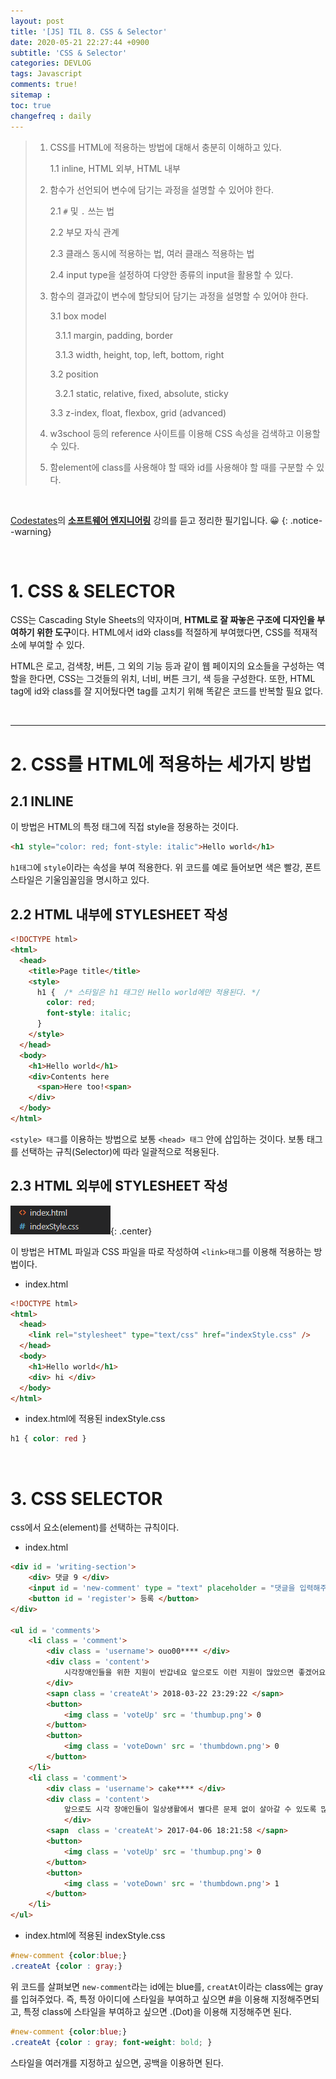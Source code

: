 ```yaml
---
layout: post
title: '[JS] TIL 8. CSS & Selector'
date: 2020-05-21 22:27:44 +0900
subtitle: 'CSS & Selector'
categories: DEVLOG
tags: Javascript
comments: true!
sitemap :
toc: true
changefreq : daily
---
```


> 1. CSS를 HTML에 적용하는 방법에 대해서 충분히 이해하고 있다.
>    
>    1.1 inline, HTML 외부, HTML 내부
>    
> 2. 함수가 선언되어 변수에 담기는 과정을 설명할 수 있어야 한다.
>    
>    2.1 `#` 및 `.` 쓰는 법
>    
>    2.2 부모 자식 관계
>    
>    2.3 클래스 동시에 적용하는 법, 여러 클래스 적용하는 법
>    
>    2.4 input type을 설정하여 다양한 종류의 input을 활용할 수 있다.
>    
> 3. 함수의 결과값이 변수에 할당되어 담기는 과정을 설명할 수 있어야 한다.
>    
>    3.1  box model
>    
>    ​	​	3.1.1 margin, padding, border
>    
>    ​	​	3.1.3 width, height, top, left, bottom, right
>    
>    3.2  position
>    
>    ​	​	3.2.1 static, relative, fixed, absolute, sticky
>    
>    3.3  z-index, float, flexbox, grid (advanced)
>    
> 4.  w3school 등의 reference 사이트를 이용해 CSS 속성을 검색하고 이용할 수 있다.
>    
> 5. 함element에 class를 사용해야 할 때와 id를 사용해야 할 때를 구분할 수 있다.

<br>

[Codestates](https://codestates.com/)의 **[소프트웨어 엔지니어링](https://codestates.com/course/software-engineering)** 강의를 듣고 정리한 필기입니다. 😀 
{: .notice--warning}

<br>

# 1. CSS & SELECTOR

CSS는 Cascading Style Sheets의 약자이며, **HTML로 잘 짜놓은 구조에 디자인을 부여하기 위한 도구**이다. HTML에서 id와 class를 적절하게 부여했다면, CSS를 적재적소에 부여할 수 있다. 

HTML은 로고, 검색창, 버튼, 그 외의 기능 등과 같이 웹 페이지의 요소들을 구성하는 역할을 한다면, CSS는 그것들의 위치, 너비, 버튼 크기, 색 등을 구성한다. 또한, HTML tag에 id와 class를 잘 지어뒀다면 tag를 고치기 위해 똑같은 코드를 반복할 필요 없다.

<br>

***

# 2. CSS를 HTML에 적용하는 세가지 방법

## 2.1 INLINE

이 방법은 HTML의 특정 태그에 직접 style을 정용하는 것이다.

```html
<h1 style="color: red; font-style: italic">Hello world</h1>
```

`h1태그`에 `style`이라는 속성을 부여 적용한다. 위 코드를 예로 들어보면 색은 빨강, 폰트 스타일은 기울임꼴임을 명시하고 있다.

## 2.2 HTML 내부에 STYLESHEET 작성

```html
<!DOCTYPE html>
<html>
  <head>
    <title>Page title</title>
    <style>
      h1 {  /* 스타일은 h1 태그인 Hello world에만 적용된다. */
        color: red;
        font-style: italic;
      }
    </style>
  </head>
  <body>
    <h1>Hello world</h1> 
    <div>Contents here
      <span>Here too!<span>
    </div>
  </body>
</html>
```

`<style> 태그`를 이용하는 방법으로 보통 `<head> 태그` 안에 삽입하는 것이다. 보통 태그를 선택하는 규칙(Selector)에 따라 일괄적으로 적용된다. 

## 2.3 HTML 외부에 STYLESHEET 작성

![title](/assets/img/JS-TIL/TIL8/2020-05-21-JS-TIL8-1.png){: .center}

이 방법은 HTML 파일과 CSS 파일을 따로 작성하여 `<link>태그`를 이용해 적용하는 방법이다.

* index.html

```html
<!DOCTYPE html>
<html>
  <head>
    <link rel="stylesheet" type="text/css" href="indexStyle.css" />
  </head>
  <body>
    <h1>Hello world</h1>
    <div> hi </div>
  </body>
</html>
```

* index.html에 적용된 indexStyle.css

```css
h1 { color: red }
```

  <br>

# 3. CSS SELECTOR

css에서 요소(element)를 선택하는 규칙이다. 

* index.html

```html
<div id = 'writing-section'>
    <div> 댓글 9 </div>
    <input id = 'new-comment' type = "text" placeholder = "댓글을 입력해주세요">
    <button id = 'register'> 등록 </button>
</div>

<ul id = 'comments'>
    <li class = 'comment'>
        <div class = 'username'> ouo00**** </div>
        <div class = 'content'> 
            시각장애인들을 위한 지원이 반갑네요 앞으로도 이런 지원이 많았으면 좋겠어요!
        </div>
        <sapn class = 'createAt'> 2018-03-22 23:29:22 </sapn>
        <button>
            <img class = 'voteUp' src = 'thumbup.png'> 0
        </button>
        <button>
            <img class = 'voteDown' src = 'thumbdown.png'> 0
        </button>
    </li>
    <li class = 'comment'>
        <div class = 'username'> cake**** </div>
        <div class = 'content'> 
            앞으로도 시각 장애인들이 일상생활에서 별다른 문제 없이 살아갈 수 있도록 많은 배려를 해주길 바랍니다. 
            </div>
        <sapn  class = 'createAt'> 2017-04-06 18:21:58 </sapn>
        <button>
            <img class = 'voteUp' src = 'thumbup.png'> 0
        </button>
        <button>
            <img class = 'voteDown' src = 'thumbdown.png'> 1
        </button>
    </li>
</ul>
```

* index.html에 적용된 indexStyle.css

```css
#new-comment {color:blue;}
.createAt {color : gray;} 
```

  위 코드를 살펴보면 `new-comment`라는 id에는 blue를, `creatAt`이라는 class에는 gray를 입혀주었다. 즉, 특정 아이디에 스타일을 부여하고 싶으면 #을 이용해 지정해주면되고, 특정 class에 스타일을 부여하고 싶으면 .(Dot)을 이용해 지정해주면 된다.

```css
#new-comment {color:blue;}
.createAt {color : gray; font-weight: bold; } 
```

스타일을 여러개를 지정하고 싶으면, 공백을 이용하면 된다. 
